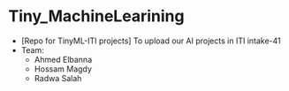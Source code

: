 # Tiny_MachineLearining
* [Repo for TinyML-ITI projects]
To upload our AI projects in ITI intake-41
* Team: 
  * Ahmed Elbanna
  * Hossam Magdy
  * Radwa Salah

